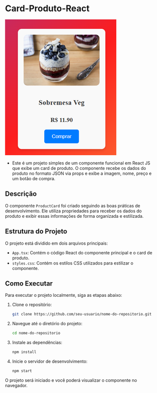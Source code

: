 # Card-Produto-React
![card-produto](https://github.com/CristianeSanMiguel/Card-Produto-React/blob/main/imagens/card-produto.png)

- Este é um projeto simples de um componente funcional em React JS que exibe um card de produto. O componente recebe os dados do produto no formato JSON via props e exibe a imagem, nome, preço e um botão de compra.

## Descrição

O componente `ProductCard` foi criado seguindo as boas práticas de desenvolvimento. Ele utiliza propriedades para receber os dados do produto e exibir essas informações de forma organizada e estilizada.

## Estrutura do Projeto

O projeto está dividido em dois arquivos principais:
- `App.tsx`: Contém o código React do componente principal e o card de produto.
- `styles.css`: Contém os estilos CSS utilizados para estilizar o componente.

## Como Executar

Para executar o projeto localmente, siga as etapas abaixo:

1. Clone o repositório:
    ```sh
    git clone https://github.com/seu-usuario/nome-do-repositorio.git
    ```

2. Navegue até o diretório do projeto:
    ```sh
    cd nome-do-repositorio
    ```

3. Instale as dependências:
    ```sh
    npm install
    ```

4. Inicie o servidor de desenvolvimento:
    ```sh
    npm start
    ```

O projeto será iniciado e você poderá visualizar o componente no navegador.
